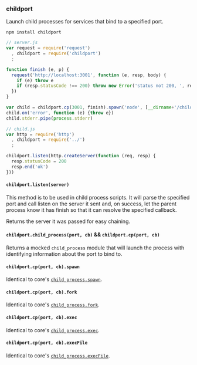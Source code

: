 ### childport

Launch child processes for services that bind to a specified port.

`npm install childport`

```javascript
// server.js
var request = require('request')
  , childport = require('childport')
  ;

function finish (e, p) {
  request('http://localhost:3001', function (e, resp, body) {
    if (e) throw e
    if (resp.statusCode !== 200) throw new Error('status not 200, ', resp.statusCode)
  })
}
```
```javascript
var child = childport.cp(3001, finish).spawn('node', [__dirname+'/child.js'])
child.on('error', function (e) {throw e})
child.stderr.pipe(process.stderr)

// child.js
var http = require('http')
  , childport = require('../')
  ;

childport.listen(http.createServer(function (req, resp) {
  resp.statusCode = 200
  resp.end('ok')
}))
```

#### `childport.listen(server)`

This method is to be used in child process scripts. It will parse the specified port and call listen on the server it sent and, on success, let the parent process know it has finish so that it can resolve the specified callback.

Returns the server it was passed for easy chaining.

#### `childport.child_process(port, cb)` && `childport.cp(port, cb)`

Returns a mocked `child_process` module that will launch the process with identifying information about the port to bind to.

#### `childport.cp(port, cb).spawn`

Identical to core's [`child_process.spawn`](http://nodejs.org/api/child_process.html#child_process_child_process_spawn_command_args_options).

#### `childport.cp(port, cb).fork`

Identical to core's [`child_process.fork`](http://nodejs.org/api/child_process.html#child_process_child_process_fork_modulepath_args_options).

#### `childport.cp(port, cb).exec`

Identical to core's [`child_process.exec`](http://nodejs.org/api/child_process.html#child_process_child_process_exec_command_options_callback).

#### `childport.cp(port, cb).execFile`

Identical to core's [`child_process.execFile`](http://nodejs.org/api/child_process.html#child_process_child_process_execfile_file_args_options_callback).